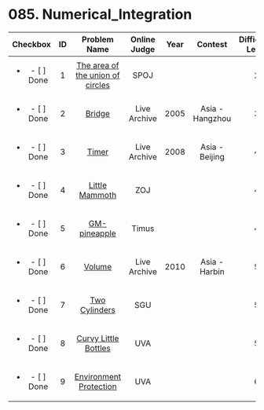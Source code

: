 # 085. Numerical_Integration


| Checkbox | ID | Problem Name|Online Judge|Year|Contest|Difficulty Level|
|:---:|:---:|:---:|:---:|:---:|:---:|:---:|
|<ul><li>- [ ] Done</li></ul>|1|[The area of the union of circles](http://www.spoj.com/problems/CIRU/)|SPOJ|||2|
|<ul><li>- [ ] Done</li></ul>|2|[Bridge](https://icpcarchive.ecs.baylor.edu/index.php?option=onlinejudge&page=show_problem&problem=1486)|Live Archive|2005|Asia - Hangzhou|3|
|<ul><li>- [ ] Done</li></ul>|3|[Timer](https://icpcarchive.ecs.baylor.edu/index.php?option=onlinejudge&page=show_problem&problem=2331)|Live Archive|2008|Asia - Beijing|4|
|<ul><li>- [ ] Done</li></ul>|4|[Little Mammoth](http://acm.zju.edu.cn/onlinejudge/showProblem.do?problemCode=2675)|ZOJ|||4|
|<ul><li>- [ ] Done</li></ul>|5|[GM-pineapple](http://acm.timus.ru/problem.aspx?space=1&num=1562)|Timus|||4|
|<ul><li>- [ ] Done</li></ul>|6|[Volume](https://icpcarchive.ecs.baylor.edu/index.php?option=onlinejudge&page=show_problem&problem=3097)|Live Archive|2010|Asia - Harbin|5|
|<ul><li>- [ ] Done</li></ul>|7|[Two Cylinders](http://acm.sgu.ru/problem.php?contest=0&problem=217)|SGU|||5|
|<ul><li>- [ ] Done</li></ul>|8|[Curvy Little Bottles](https://uva.onlinejudge.org/index.php?option=onlinejudge&page=show_problem&problem=3893)|UVA|||5|
|<ul><li>- [ ] Done</li></ul>|9|[Environment Protection](https://uva.onlinejudge.org/index.php?option=onlinejudge&page=show_problem&problem=3973)|UVA|||6|
